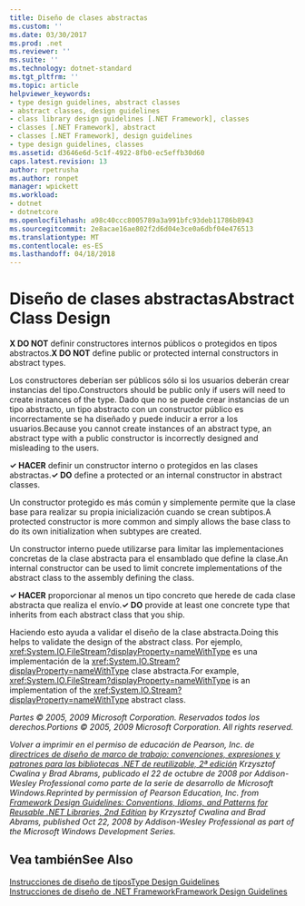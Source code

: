 ```yaml
---
title: Diseño de clases abstractas
ms.custom: ''
ms.date: 03/30/2017
ms.prod: .net
ms.reviewer: ''
ms.suite: ''
ms.technology: dotnet-standard
ms.tgt_pltfrm: ''
ms.topic: article
helpviewer_keywords:
- type design guidelines, abstract classes
- abstract classes, design guidelines
- class library design guidelines [.NET Framework], classes
- classes [.NET Framework], abstract
- classes [.NET Framework], design guidelines
- type design guidelines, classes
ms.assetid: d3646e6d-5c1f-4922-8fb0-ec5effb30d60
caps.latest.revision: 13
author: rpetrusha
ms.author: ronpet
manager: wpickett
ms.workload:
- dotnet
- dotnetcore
ms.openlocfilehash: a98c40ccc8005789a3a991bfc93deb11786b8943
ms.sourcegitcommit: 2e8acae16ae802f2d6d04e3ce0a6dbf04e476513
ms.translationtype: MT
ms.contentlocale: es-ES
ms.lasthandoff: 04/18/2018
---
```

# <a name="abstract-class-design"></a><span data-ttu-id="4a36a-102">Diseño de clases abstractas</span><span class="sxs-lookup"><span data-stu-id="4a36a-102">Abstract Class Design</span></span>
<span data-ttu-id="4a36a-103">**X DO NOT** definir constructores internos públicos o protegidos en tipos abstractos.</span><span class="sxs-lookup"><span data-stu-id="4a36a-103">**X DO NOT** define public or protected internal constructors in abstract types.</span></span>  
  
 <span data-ttu-id="4a36a-104">Los constructores deberían ser públicos sólo si los usuarios deberán crear instancias del tipo.</span><span class="sxs-lookup"><span data-stu-id="4a36a-104">Constructors should be public only if users will need to create instances of the type.</span></span> <span data-ttu-id="4a36a-105">Dado que no se puede crear instancias de un tipo abstracto, un tipo abstracto con un constructor público es incorrectamente se ha diseñado y puede inducir a error a los usuarios.</span><span class="sxs-lookup"><span data-stu-id="4a36a-105">Because you cannot create instances of an abstract type, an abstract type with a public constructor is incorrectly designed and misleading to the users.</span></span>  
  
 <span data-ttu-id="4a36a-106">**✓ HACER** definir un constructor interno o protegidos en las clases abstractas.</span><span class="sxs-lookup"><span data-stu-id="4a36a-106">**✓ DO** define a protected or an internal constructor in abstract classes.</span></span>  
  
 <span data-ttu-id="4a36a-107">Un constructor protegido es más común y simplemente permite que la clase base para realizar su propia inicialización cuando se crean subtipos.</span><span class="sxs-lookup"><span data-stu-id="4a36a-107">A protected constructor is more common and simply allows the base class to do its own initialization when subtypes are created.</span></span>  
  
 <span data-ttu-id="4a36a-108">Un constructor interno puede utilizarse para limitar las implementaciones concretas de la clase abstracta para el ensamblado que define la clase.</span><span class="sxs-lookup"><span data-stu-id="4a36a-108">An internal constructor can be used to limit concrete implementations of the abstract class to the assembly defining the class.</span></span>  
  
 <span data-ttu-id="4a36a-109">**✓ HACER** proporcionar al menos un tipo concreto que herede de cada clase abstracta que realiza el envío.</span><span class="sxs-lookup"><span data-stu-id="4a36a-109">**✓ DO** provide at least one concrete type that inherits from each abstract class that you ship.</span></span>  
  
 <span data-ttu-id="4a36a-110">Haciendo esto ayuda a validar el diseño de la clase abstracta.</span><span class="sxs-lookup"><span data-stu-id="4a36a-110">Doing this helps to validate the design of the abstract class.</span></span> <span data-ttu-id="4a36a-111">Por ejemplo, <xref:System.IO.FileStream?displayProperty=nameWithType> es una implementación de la <xref:System.IO.Stream?displayProperty=nameWithType> clase abstracta.</span><span class="sxs-lookup"><span data-stu-id="4a36a-111">For example,  <xref:System.IO.FileStream?displayProperty=nameWithType> is an implementation of the <xref:System.IO.Stream?displayProperty=nameWithType> abstract class.</span></span>  
  
 <span data-ttu-id="4a36a-112">*Partes © 2005, 2009 Microsoft Corporation. Reservados todos los derechos.*</span><span class="sxs-lookup"><span data-stu-id="4a36a-112">*Portions © 2005, 2009 Microsoft Corporation. All rights reserved.*</span></span>  
  
 <span data-ttu-id="4a36a-113">*Volver a imprimir en el permiso de educación de Pearson, Inc. de [directrices de diseño de marco de trabajo: convenciones, expresiones y patrones para las bibliotecas .NET de reutilizable, 2ª edición](https://www.informit.com/store/framework-design-guidelines-conventions-idioms-and-9780321545619) Krzysztof Cwalina y Brad Abrams, publicado el 22 de octubre de 2008 por Addison-Wesley Professional como parte de la serie de desarrollo de Microsoft Windows.*</span><span class="sxs-lookup"><span data-stu-id="4a36a-113">*Reprinted by permission of Pearson Education, Inc. from [Framework Design Guidelines: Conventions, Idioms, and Patterns for Reusable .NET Libraries, 2nd Edition](https://www.informit.com/store/framework-design-guidelines-conventions-idioms-and-9780321545619) by Krzysztof Cwalina and Brad Abrams, published Oct 22, 2008 by Addison-Wesley Professional as part of the Microsoft Windows Development Series.*</span></span>  
  
## <a name="see-also"></a><span data-ttu-id="4a36a-114">Vea también</span><span class="sxs-lookup"><span data-stu-id="4a36a-114">See Also</span></span>  
 [<span data-ttu-id="4a36a-115">Instrucciones de diseño de tipos</span><span class="sxs-lookup"><span data-stu-id="4a36a-115">Type Design Guidelines</span></span>](../../../docs/standard/design-guidelines/type.md)  
 [<span data-ttu-id="4a36a-116">Instrucciones de diseño de .NET Framework</span><span class="sxs-lookup"><span data-stu-id="4a36a-116">Framework Design Guidelines</span></span>](../../../docs/standard/design-guidelines/index.md)
